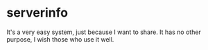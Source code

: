 # serverinfo
It's a very easy system, just because I want to share. It has no other purpose, I wish those who use it well.
